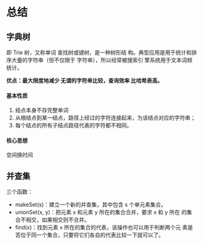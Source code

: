 # 总结

## 字典树
即 Trie 树，又称单词
查找树或键树，是一种树形结
构。典型应用是用于统计和排
序大量的字符串（但不仅限于
字符串），所以经常被搜索引
擎系统用于文本词频统计。

**优点：最大限度地减少
无谓的字符串比较，查询效率
比哈希表高。** 

#### 基本性质
1. 结点本身不存完整单词
2. 从根结点到某一结点，路径上经过的字符连接起来，为该结点对应的字符串；
3. 每个结点的所有子结点路径代表的字符都不相同。

#### 核心思想
空间换时间

## 并查集
 三个函数：
-  makeSet(s)：建立一个新的并查集，其中包含 s 个单元素集合。
- unionSet(x, y)：把元素 x 和元素 y 所在的集合合并，要求 x 和 y 所在
的集合不相交，如果相交则不合并。
- find(x)：找到元素 x 所在的集合的代表，该操作也可以用于判断两个元
素是否位于同一个集合，只要将它们各自的代表比较一下就可以了。
